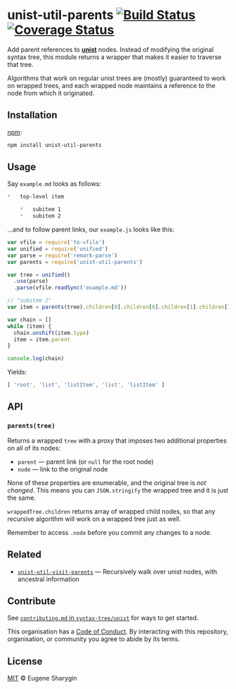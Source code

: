 # unist-util-parents [![Build Status][travis-badge]][travis] [![Coverage Status][codecov-badge]][codecov]

Add parent references to [**unist**][unist] nodes.
Instead of modifying the original syntax tree, this module returns a wrapper
that makes it easier to traverse that tree.

Algorithms that work on regular unist trees are (mostly) guaranteed to work on
wrapped trees, and each wrapped node maintains a reference to the node from
which it originated.

## Installation

[npm][]:

```bash
npm install unist-util-parents
```

## Usage

Say `example.md` looks as follows:

```markdown
*   top-level item

    *   subitem 1
    *   subitem 2
```

...and to follow parent links, our `example.js` looks like this:

```javascript
var vfile = require('to-vfile')
var unified = require('unified')
var parse = require('remark-parse')
var parents = require('unist-util-parents')

var tree = unified()
  .use(parse)
  .parse(vfile.readSync('example.md'))

// "subitem 2"
var item = parents(tree).children[0].children[0].children[1].children[1]

var chain = []
while (item) {
  chain.unshift(item.type)
  item = item.parent
}

console.log(chain)
```

Yields:

```javascript
[ 'root', 'list', 'listItem', 'list', 'listItem' ]
```

## API

### `parents(tree)`

Returns a wrapped `tree` with a proxy that imposes two additional properties on
all of its nodes:

*   `parent` — parent link (or `null` for the root node)
*   `node` — link to the original node

None of these properties are enumerable, and the original tree is *not changed*.
This means you can `JSON.stringify` the wrapped tree and it is just the same.

`wrappedTree.children` returns array of wrapped child nodes, so that any
recursive algorithm will work on a wrapped tree just as well.

Remember to access `.node` before you commit any changes to a node.

## Related

*   [`unist-util-visit-parents`][unist-util-visit-parents]
    — Recursively walk over unist nodes, with ancestral information

## Contribute

See [`contributing.md` in `syntax-tree/unist`][contributing] for ways to get
started.

This organisation has a [Code of Conduct][coc].  By interacting with this
repository, organisation, or community you agree to abide by its terms.

## License

[MIT][license] © Eugene Sharygin

<!-- Definitions -->

[travis-badge]: https://img.shields.io/travis/syntax-tree/unist-util-parents.svg

[travis]: https://travis-ci.org/syntax-tree/unist-util-parents

[codecov-badge]: https://img.shields.io/codecov/c/github/syntax-tree/unist-util-parents.svg

[codecov]: https://codecov.io/github/syntax-tree/unist-util-parents

[npm]: https://docs.npmjs.com/cli/install

[license]: license

[contributing]: https://github.com/syntax-tree/unist/blob/master/contributing.md

[coc]: https://github.com/syntax-tree/unist/blob/master/code-of-conduct.md

[unist]: https://github.com/syntax-tree/unist

[unist-util-visit-parents]: https://github.com/syntax-tree/unist-util-visit-parents
